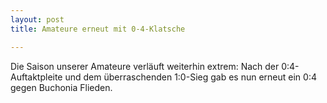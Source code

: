 ```yaml
---
layout: post
title: Amateure erneut mit 0-4-Klatsche

---
```


Die Saison unserer Amateure verläuft weiterhin extrem: Nach der 0:4-Auftaktpleite und dem überraschenden 1:0-Sieg gab es nun erneut ein 0:4 gegen Buchonia Flieden.


